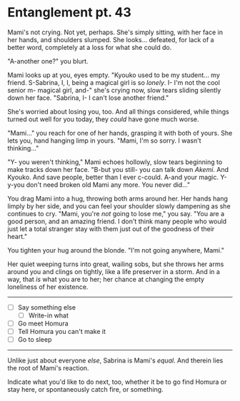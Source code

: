 # Entanglement pt. 43

Mami's not crying. Not yet, perhaps. She's simply sitting, with her face in her hands, and shoulders slumped. She looks... defeated, for lack of a better word, completely at a loss for what she could do.

"A-another one?" you blurt.

Mami looks up at you, eyes empty. "Kyouko used to be my student... my friend. S-Sabrina, I, I, being a magical girl is so *lonely*. I- I'm not the cool senior m- magical girl, and-" she's crying now, slow tears sliding silently down her face. "Sabrina, I- I can't lose another friend."

She's worried about losing you, too. And all things considered, while things turned out well for you today, they *could* have gone much worse.

"Mami..." you reach for one of her hands, grasping it with both of yours. She lets you, hand hanging limp in yours. "Mami, I'm so sorry. I wasn't thinking..."

"Y- you weren't thinking," Mami echoes hollowly, slow tears beginning to make tracks down her face. "B-but you still- you can talk down *Akemi*. And Kyouko. And save people, better than I ever c-could. A-and your magic. Y-y-you don't need broken old Mami any more. You never did..."

You drag Mami into a hug, throwing both arms around her. Her hands hang limply by her side, and you can feel your shoulder slowly dampening as she continues to cry. "Mami, you're *not* going to lose me," you say. "You are a good person, and an amazing friend. I don't think many people who would just let a total stranger stay with them just out of the goodness of their heart."

You tighten your hug around the blonde. "I'm not going anywhere, Mami."

Her quiet weeping turns into great, wailing sobs, but she throws her arms around you and clings on tightly, like a life preserver in a storm. And in a way, that *is* what you are to her; her chance at changing the empty loneliness of her existence.

---

- [ ] Say something else
  - [ ] Write-in what
- [ ] Go meet Homura
- [ ] Tell Homura you can't make it
- [ ] Go to sleep

---

Unlike just about everyone *else*, Sabrina is Mami's *equal*. And therein lies the root of Mami's reaction.

Indicate what you'd like to do next, too, whether it be to go find Homura or stay here, or spontaneously catch fire, or something.
